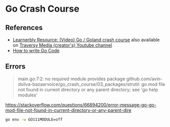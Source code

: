 # Go Crash Course

## References
- [Learnerbly Resource: (Video) Go / Goland crash course](https://app.learnerbly.com/resources/817ae5eb-2792-4e39-a70a-1fc910f49e8a/) also available on [Traversy Media (creator's) Youtube channel](https://www.youtube.com/watch?v=SqrbIlUwR0U)
- [How to write Go Code](https://go.dev/doc/code)

## Errors

> main.go:7:2: no required module provides package github.com/avin-dsilva-bazaarvoice/go_crash_course/03_packages/strutil: go.mod file not found in current directory or any parent directory; see 'go help modules'   

https://stackoverflow.com/questions/66894200/error-message-go-go-mod-file-not-found-in-current-directory-or-any-parent-dire
```bash
go env -w GO111MODULE=off
```
